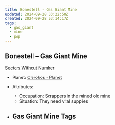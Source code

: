 ```yaml
---
title: Bonestell - Gas Giant Mine
updated: 2024-09-28 03:22:50Z
created: 2024-09-28 03:14:17Z
tags:
  - gas_giant
  - mine
  - pwp
---
```


## Bonestell &ndash; Gas Giant Mine

[Sectors Without Number](https://sectorswithoutnumber.com/sector/bfDcBzTtgpeyLUfwzjio/gasGiantMine/TAAtfaoIl6luMqQqOklG)

- Planet: [Clerokos - Planet](../../../Gaming/StarsWithoutNumber/PiratesWithoutPlunder/Clerokos%20-%20Planet.md)

- Attributes:
   -   Occupation: Scrappers in the ruined old mine
   -   Situation: They need vital supplies

- Gas Giant Mine Tags
	-  
